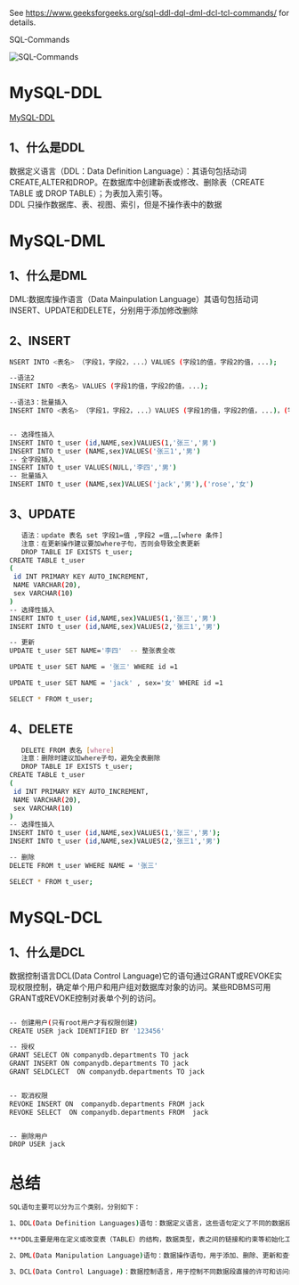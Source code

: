 See https://www.geeksforgeeks.org/sql-ddl-dql-dml-dcl-tcl-commands/  for details.  

SQL-Commands
  
![SQL-Commands](https://media.geeksforgeeks.org/wp-content/uploads/20210920153429/new.png "f") 
 
# MySQL-DDL
[MySQL-DDL](https://blog.csdn.net/qq_51978429/article/details/126649681?share_token=6986400D-0A70-4239-88AB-001C9BF67F29&tt_from=copy_link&utm_source=copy_link&utm_medium=toutiao_ios&utm_campaign=client_share)
## 1、什么是DDL
数据定义语言（DDL：Data Definition Language）：其语句包括动词CREATE,ALTER和DROP。在数据库中创建新表或修改、删除表（CREATE TABLE 或 DROP TABLE）；为表加入索引等。  
DDL 只操作数据库、表、视图、索引，但是不操作表中的数据  


# MySQL-DML
## 1、什么是DML
DML:数据库操作语言（Data Mainpulation Language）其语句包括动词INSERT、UPDATE和DELETE，分别用于添加修改删除
## 2、INSERT
```bash
NSERT INTO <表名> （字段1，字段2，...）VALUES (字段1的值，字段2的值，...);

--语法2
INSERT INTO <表名> VALUES (字段1的值，字段2的值，...);

--语法3：批量插入
INSERT INTO <表名> （字段1，字段2，...）VALUES (字段1的值，字段2的值，...)，(字段1的值，字段2的值，...),...;


-- 选择性插入
INSERT INTO t_user (id,NAME,sex)VALUES(1,'张三','男')
INSERT INTO t_user (NAME,sex)VALUES('张三1','男')
-- 全字段插入
INSERT INTO t_user VALUES(NULL,'李四','男')
-- 批量插入
INSERT INTO t_user (NAME,sex)VALUES('jack','男'),('rose','女')

```
## 3、UPDATE
```bash
   语法：update 表名 set 字段1=值 ,字段2 =值,…[where 条件]
   注意：在更新操作建议要加where子句，否则会导致全表更新
   DROP TABLE IF EXISTS t_user;
CREATE TABLE t_user
(
 id INT PRIMARY KEY AUTO_INCREMENT,
 NAME VARCHAR(20),
 sex VARCHAR(10)
)
-- 选择性插入
INSERT INTO t_user (id,NAME,sex)VALUES(1,'张三','男')
INSERT INTO t_user (id,NAME,sex)VALUES(2,'张三1','男')

-- 更新
UPDATE t_user SET NAME='李四'  -- 整张表全改

UPDATE t_user SET NAME = '张三' WHERE id =1

UPDATE t_user SET NAME = 'jack' , sex='女' WHERE id =1

SELECT * FROM t_user;

```
## 4、DELETE
```bash
   DELETE FROM 表名 [where]
   注意：删除时建议加where子句，避免全表删除
   DROP TABLE IF EXISTS t_user;
CREATE TABLE t_user
(
 id INT PRIMARY KEY AUTO_INCREMENT,
 NAME VARCHAR(20),
 sex VARCHAR(10)
)
-- 选择性插入
INSERT INTO t_user (id,NAME,sex)VALUES(1,'张三','男');
INSERT INTO t_user (id,NAME,sex)VALUES(2,'张三1','男')

-- 删除
DELETE FROM t_user WHERE NAME = '张三'

SELECT * FROM t_user;

```


# MySQL-DCL
## 1、什么是DCL
数据控制语言DCL(Data Control Language)它的语句通过GRANT或REVOKE实现权限控制，确定单个用户和用户组对数据库对象的访问。某些RDBMS可用GRANT或REVOKE控制对表单个列的访问。
```bash

-- 创建用户(只有root用户才有权限创建)
CREATE USER jack IDENTIFIED BY '123456'

-- 授权
GRANT SELECT ON companydb.departments TO jack
GRANT INSERT ON companydb.departments TO jack
GRANT SELDCLECT  ON companydb.departments TO jack


-- 取消权限
REVOKE INSERT ON  companydb.departments FROM jack
REVOKE SELECT  ON companydb.departments FROM  jack


-- 删除用户
DROP USER jack

```


# 总结
```bash
SQL语句主要可以分为三个类别，分别如下：  

1、DDL(Data Definition Languages)语句：数据定义语言，这些语句定义了不同的数据段、数据库、表、列和索引等数据库对象。简单来说，就是对数据内部的对象进行创建、删除、修改的操作语言。它和下面要谈的DML语句最大的区别是DML只是对表内部数据的操作，而不涉及表的定义、结构的修改等，更不会涉及其他对象。DDL语句主要是被DBA所使用。常用的DDL语句关键字主要包括： create、drop、alter等。

***DDL主要是用在定义或改变表（TABLE）的结构，数据类型，表之间的链接和约束等初始化工作上，他们大多在建立表时使用

2、DML(Data Manipulation Language)语句：数据操作语句，用于添加、删除、更新和查询数据库记录，并检查数据完整性。DML的操作主要是对数据库中表记录的操作，是开发人员日常使用最频繁的操作。常用的DML语句关键字主要有：insert、delete、update和select等。

3、DCL(Data Control Language)：数据控制语言，用于控制不同数据段直接的许可和访问级别的语句。这些语句定义了数据库、表、字段、用户的访问权限和安全级别。用于语句主要是DBA用来管理系统中的对象权限时使用的，一般开发人员很少使用。主要的语句关键字包括：grant、revoke等。在默认状态下，只有sysadmin,dbcreator,db_owner或db_securityadmin等人员才有权力执行DCL。
```
